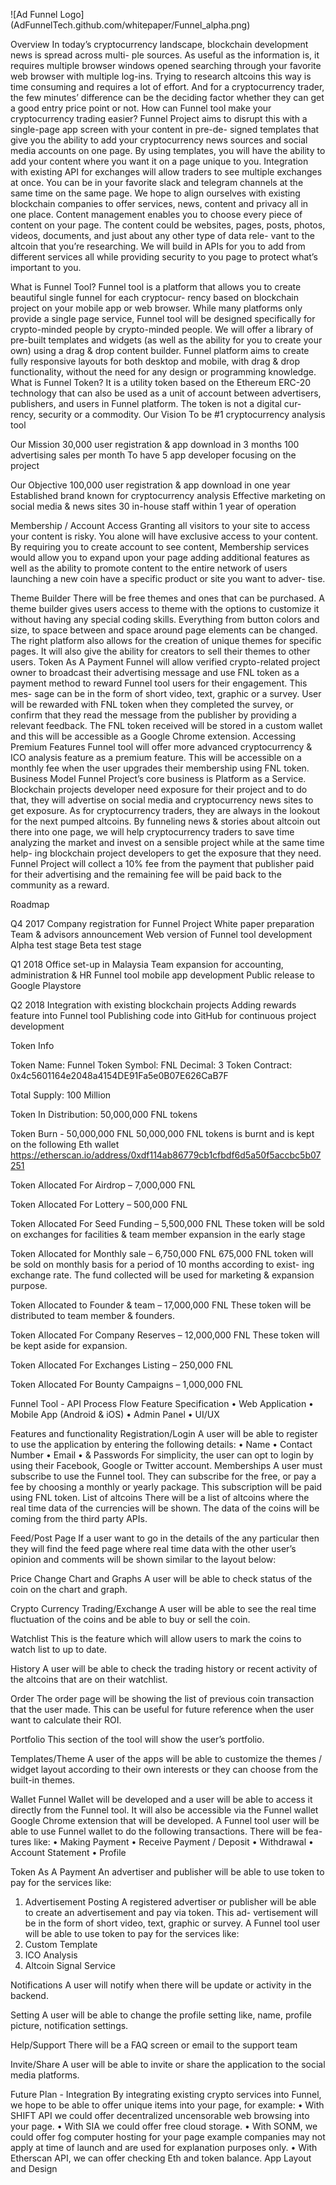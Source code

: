 ![Ad Funnel Logo] (AdFunnelTech.github.com/whitepaper/Funnel_alpha.png)

Overview
In today’s cryptocurrency landscape, blockchain development news is spread across multi- ple sources. As useful as the information is, it requires multiple browser windows opened searching through your favorite web browser with multiple log-ins.
Trying to research altcoins this way is time consuming and requires a lot of effort. And for a cryptocurrency trader, the few minutes’ difference can be the deciding factor whether they can get a good entry price point or not.
How can Funnel tool make your cryptocurrency trading easier?
Funnel Project aims to disrupt this with a single-page app screen with your content in pre-de- signed templates that give you the ability to add your cryptocurrency news sources and social media accounts on one page.
By using templates, you will have the ability to add your content where you want it on a page unique to you.
Integration with existing API for exchanges will allow traders to see multiple exchanges at once.
You can be in your favorite slack and telegram channels at the same time on the same page.
We hope to align ourselves with existing blockchain companies to offer services, news, content and privacy all in one place.
Content management enables you to choose every piece of content on your page. The content could be websites, pages, posts, photos, videos, documents, and just about any other type of data rele- vant to the altcoin that you’re researching.
We will build in APIs for you to add from different services all while providing security to you page to protect what’s important to you.

 
What is Funnel Tool?
Funnel tool is a platform that allows you to create beautiful single funnel for each cryptocur- rency based on blockchain project on your mobile app or web browser. While many platforms only provide a single page service, Funnel tool will be designed specifically for crypto-minded people by crypto-minded people. We will offer a library of pre-built templates and widgets (as well as the ability for you to create your own) using a drag & drop content builder. Funnel platform aims to create fully responsive layouts for both desktop and mobile, with drag & drop functionality, without the need for any design or programming knowledge.
What is Funnel Token?
It is a utility token based on the Ethereum ERC-20 technology that can also be used as a unit of account between advertisers, publishers, and users in Funnel platform. The token is not a digital cur- rency, security or a commodity.
Our Vision
To be #1 cryptocurrency analysis tool

Our Mission
30,000 user registration & app download in 3 months 100 advertising sales per month
To have 5 app developer focusing on the project

Our Objective
100,000 user registration & app download in one year Established brand known for cryptocurrency analysis Effective marketing on social media & news sites
30 in-house staff within 1 year of operation

Membership / Account Access
Granting all visitors to your site to access your content is risky. You alone will have exclusive access to your content. By requiring you to create account to see content, Membership services would allow you to expand upon your page adding additional features as well as the ability to promote content to the entire network of users launching a new coin have a specific product or site you want to adver- tise.
 
Theme Builder
There will be free themes and ones that can be purchased. A theme builder gives users access to theme with the options to customize it without having any special coding skills. Everything from button colors and size, to space between and space around page elements can be changed. The right platform also allows for the creation of unique themes for specific pages. It will also give the ability for creators to sell their themes to other users.
Token As A Payment
Funnel will allow verified crypto-related project owner to broadcast their advertising message and use FNL token as a payment method to reward Funnel tool users for their engagement. This mes- sage can be in the form of short video, text, graphic or a survey.
User will be rewarded with FNL token when they completed the survey, or confirm that they read the message from the publisher by providing a relevant feedback.
The FNL token received will be stored in a custom wallet and this will be accessible as a Google Chrome extension.
Accessing Premium Features
Funnel tool will offer more advanced cryptocurrency & ICO analysis feature as a premium feature. This will be accessible on a monthly fee when the user upgrades their membership using FNL token.
Business Model
Funnel Project’s core business is Platform as a Service.
Blockchain projects developer need exposure for their project and to do that, they will advertise on social media and cryptocurrency news sites to get exposure. As for cryptocurrency traders, they are always in the lookout for the next pumped altcoins.
By funneling news & stories about altcoin out there into one page, we will help cryptocurrency traders to save time analyzing the market and invest on a sensible project while at the same time help- ing blockchain project developers to get the exposure that they need.
Funnel Project will collect a 10% fee from the payment that publisher paid for their advertising and the remaining fee will be paid back to the community as a reward.
 
Roadmap

Q4 2017
Company registration for Funnel Project White paper preparation
Team & advisors announcement
Web version of Funnel tool development Alpha test stage
Beta test stage

Q1 2018
Office set-up in Malaysia
Team expansion for accounting, administration & HR Funnel tool mobile app development
Public release to Google Playstore

Q2 2018
Integration with existing blockchain projects Adding rewards feature into Funnel tool
Publishing code into GitHub for continuous project development
 
Token Info

Token Name: Funnel Token Symbol: FNL
Decimal: 3
Token Contract: 0x4c5601164e2048a4154DE91Fa5e0B07E626CaB7F

Total Supply: 100 Million


Token In Distribution: 50,000,000 FNL tokens


Token Burn - 50,000,000 FNL
50,000,000 FNL tokens is burnt and is kept on the following Eth wallet https://etherscan.io/address/0xdf114ab86779cb1cfbdf6d5a50f5accbc5b07251

Token Allocated For Airdrop – 7,000,000 FNL


Token Allocated For Lottery – 500,000 FNL


Token Allocated For Seed Funding – 5,500,000 FNL
These token will be sold on exchanges for facilities & team member expansion in the early stage

Token Allocated for Monthly sale – 6,750,000 FNL
675,000 FNL token will be sold on monthly basis for a period of 10 months according to exist- ing exchange rate. The fund collected will be used for marketing & expansion purpose.

Token Allocated to Founder & team – 17,000,000 FNL
These token will be distributed to team member & founders.

Token Allocated For Company Reserves – 12,000,000 FNL
These token will be kept aside for expansion.

Token Allocated For Exchanges Listing – 250,000 FNL


Token Allocated For Bounty Campaigns – 1,000,000 FNL
 
Funnel Tool - API Process Flow
Feature Specification
•	Web Application
•	Mobile App (Android & iOS)
•	Admin Panel
•	UI/UX

Features and functionality
Registration/Login
A user will be able to register to use the application by entering the following details:
•	Name
•	Contact Number
•	Email
•	& Passwords
For simplicity, the user can opt to login by using their Facebook, Google or Twitter account.
Memberships
A user must subscribe to use the Funnel tool. They can subscribe for the free, or pay a fee by choosing a monthly or yearly package. This subscription will be paid using FNL token.
List of altcoins
There will be a list of altcoins where the real time data of the currencies will be shown. The data of the coins will be coming from the third party APIs.
 
Feed/Post Page
If a user want to go in the details of the any particular then they will find the feed page where real time data with the other user’s opinion and comments will be shown similar to the layout below:


Price Change Chart and Graphs
A user will be able to check status of the coin on the chart and graph.

Crypto Currency Trading/Exchange
A user will be able to see the real time fluctuation of the coins and be able to buy or sell the coin.

Watchlist
This is the feature which will allow users to mark the coins to watch list to up to date.

History
A user will be able to check the trading history or recent activity of the altcoins that are on their watchlist.

Order
The order page will be showing the list of previous coin transaction that the user made. This can be useful for future reference when the user want to calculate their ROI.

Portfolio
This section of the tool will show the user’s portfolio.

Templates/Theme
A user of the apps will be able to customize the themes / widget layout according to their own interests or they can choose from the built-in themes.
 
Wallet
Funnel Wallet will be developed and a user will be able to access it directly from the Funnel tool.
It will also be accessible via the Funnel wallet Google Chrome extension that will be developed.
A Funnel tool user will be able to use Funnel wallet to do the following transactions. There will be fea- tures like:
•	Making Payment
•	Receive Payment / Deposit
•	Withdrawal
•	Account Statement
•	Profile

Token As A Payment
An advertiser and publisher will be able to use token to pay for the services like:
1.	Advertisement Posting
A registered advertiser or publisher will be able to create an advertisement and pay via token. This ad- vertisement will be in the form of short video, text, graphic or survey.
A Funnel tool user will be able to use token to pay for the services like:
1.	Custom Template
2.	ICO Analysis
3.	Altcoin Signal Service

Notifications
A user will notify when there will be update or activity in the backend.

Setting
A user will be able to change the profile setting like, name, profile picture, notification settings.

Help/Support
There will be a FAQ screen or email to the support team

Invite/Share
A user will be able to invite or share the application to the social media platforms.
 
Future Plan - Integration
By integrating existing crypto services into Funnel, we hope to be able to offer unique items into your page, for example:
•	With SHIFT API we could offer decentralized uncensorable web browsing into your page.
•	With SIA we could offer free cloud storage.
•	With SONM, we could offer fog computer hosting for your page example companies may not apply at time of launch and are used for explanation purposes only.
•	With Etherscan API, we can offer checking Eth and token balance.
App Layout and Design


